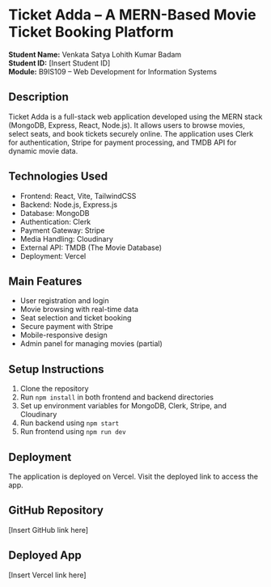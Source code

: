 # Ticket Adda – A MERN-Based Movie Ticket Booking Platform

**Student Name:** Venkata Satya Lohith Kumar Badam  
**Student ID:** [Insert Student ID]  
**Module:** B9IS109 – Web Development for Information Systems  

## Description
Ticket Adda is a full-stack web application developed using the MERN stack (MongoDB, Express, React, Node.js). It allows users to browse movies, select seats, and book tickets securely online. The application uses Clerk for authentication, Stripe for payment processing, and TMDB API for dynamic movie data.

## Technologies Used
- Frontend: React, Vite, TailwindCSS
- Backend: Node.js, Express.js
- Database: MongoDB
- Authentication: Clerk
- Payment Gateway: Stripe
- Media Handling: Cloudinary
- External API: TMDB (The Movie Database)
- Deployment: Vercel

## Main Features
- User registration and login
- Movie browsing with real-time data
- Seat selection and ticket booking
- Secure payment with Stripe
- Mobile-responsive design
- Admin panel for managing movies (partial)

## Setup Instructions
1. Clone the repository
2. Run `npm install` in both frontend and backend directories
3. Set up environment variables for MongoDB, Clerk, Stripe, and Cloudinary
4. Run backend using `npm start`
5. Run frontend using `npm run dev`

## Deployment
The application is deployed on Vercel. Visit the deployed link to access the app.

## GitHub Repository
[Insert GitHub link here]

## Deployed App
[Insert Vercel link here]
